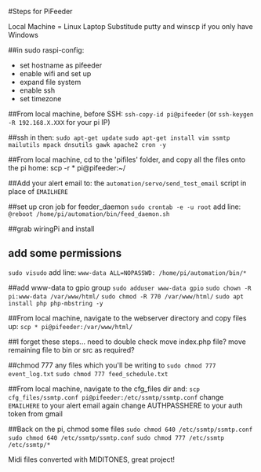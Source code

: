 
#Steps for PiFeeder

Local Machine = Linux Laptop
Substitude putty and winscp if you only have Windows

##in sudo raspi-config:
- set hostname as pifeeder
- enable wifi and set up
- expand file system
- enable ssh
- set timezone

##From local machine, before SSH:
`ssh-copy-id pi@pifeeder`
(or `ssh-keygen -R 192.168.X.XXX` for your pi IP)

##ssh in then:
`sudo apt-get update`
`sudo apt-get install vim ssmtp mailutils mpack dnsutils gawk apache2 cron -y`

##From local machine, cd to the 'pifiles' folder, and copy all the files onto the pi home:
scp -r * pi@pifeeder:~/

##Add your alert email to:
the `automation/servo/send_test_email` script in place of `EMAILHERE`

##set up cron job for feeder_daemon
`sudo crontab -e -u root`
add line:
`@reboot /home/pi/automation/bin/feed_daemon.sh`

##grab wiringPi and install

## add some permissions
`sudo visudo`
add line:
`www-data ALL=NOPASSWD: /home/pi/automation/bin/*`

##add www-data to gpio group
`sudo adduser www-data gpio`
`sudo chown -R pi:www-data /var/www/html/`
`sudo chmod -R 770 /var/www/html/`
`sudo apt install php php-mbstring -y`

##From local machine, navigate to the webserver directory and copy files up:
`scp * pi@pifeeder:/var/www/html/`

##I forget these steps... need to double check
move index.php file?
move remaining file to bin or src as required?

##chmod 777 any files which you'll be writing to
`sudo chmod 777 event_log.txt`
`sudo chmod 777 feed_schedule.txt` 

##From local machine, navigate to the cfg_files dir and:
`scp cfg_files/ssmtp.conf pi@pifeeder:/etc/ssmtp/ssmtp.conf`
change `EMAILHERE` to your alert email again
change AUTHPASSHERE to your auth token from gmail

##Back on the pi, chmod some files
`sudo chmod 640 /etc/ssmtp/ssmtp.conf`
`sudo chmod 640 /etc/ssmtp/ssmtp.conf`
`sudo chmod 777 /etc/ssmtp /etc/ssmtp/*`

Midi files converted with MIDITONES, great project!



